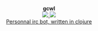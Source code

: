 <p align="center">
  <b>gcwl</b><br>
    <a href="https://travis-ci.org/iomonad/gcwl" title="Build status">
     <img src="https://travis-ci.org/iomonad/gcwl.svg?branch=master">
  </a>
  <a href="https://jarkeeper.com/iomonad/gcwl" title="Dependencies status">
     <img src="https://jarkeeper.com/iomonad/gcwl/status.svg">
  </a><br>  
  <u>Personnal irc bot, written in clojure</u>
  <br><br>
</p>

